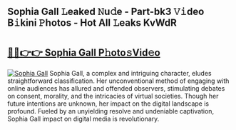 ## Sophia Gall 𝙻eaked 𝙽u𝚍e - Part-bk3 𝚅𝚒deo B𝚒kini 𝙿hotos - Hot All 𝙻eaks KvWdR

# <h2><a href="http://ld58lg4.urlbe.top/?page=Sophia+Gall">🔗🔗👉👉 Sophia Gall P𝚑oto𝚜Vid𝚎o</a></h2>

[![Sophia Gall](https://i.imgur.com/eBuTRDB.gif)](http://ld58lg4.urlbe.top/?page=Sophia+Gall)
Sophia Gall, a complex and intriguing character, eludes straightforward classification. Her unconventional method of engaging with online audiences has allured and offended observers, stimulating debates on consent, morality, and the intricacies of virtual societies. Though her future intentions are unknown, her impact on the digital landscape is profound. Fueled by an unyielding resolve and undeniable captivation, Sophia Gall impact on digital media is revolutionary.
